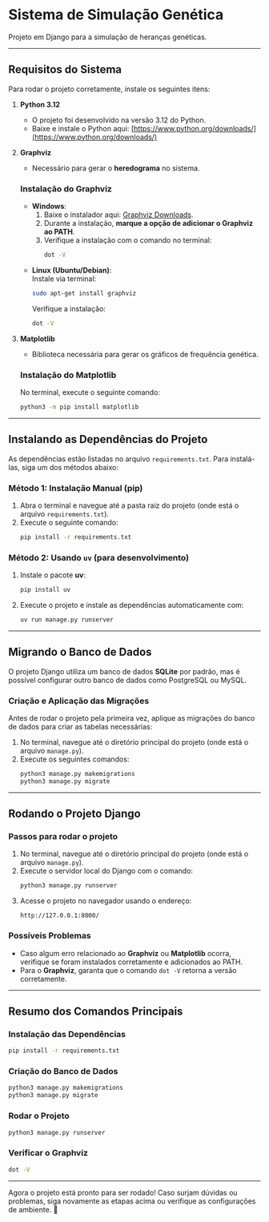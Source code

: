 # Sistema de Simulação Genética
Projeto em Django para a simulação de heranças genéticas.

---

## Requisitos do Sistema
Para rodar o projeto corretamente, instale os seguintes itens:

1. **Python 3.12**  
   - O projeto foi desenvolvido na versão 3.12 do Python.  
   - Baixe e instale o Python aqui: [https://www.python.org/downloads/](https://www.python.org/downloads/)

2. **Graphviz**  
   - Necessário para gerar o **heredograma** no sistema.

   ### Instalação do Graphviz
   - **Windows**:  
     1. Baixe o instalador aqui: [Graphviz Downloads](https://graphviz.org/download/).  
     2. Durante a instalação, **marque a opção de adicionar o Graphviz ao PATH**.  
     3. Verifique a instalação com o comando no terminal:  
        ```bash
        dot -V
        ```
   - **Linux (Ubuntu/Debian)**:  
     Instale via terminal:
     ```bash
     sudo apt-get install graphviz
     ```
     Verifique a instalação:
     ```bash
     dot -V
     ```

3. **Matplotlib**  
   - Biblioteca necessária para gerar os gráficos de frequência genética.

   ### Instalação do Matplotlib
   No terminal, execute o seguinte comando:
   ```bash
   python3 -m pip install matplotlib
   ```
---

## Instalando as Dependências do Projeto
As dependências estão listadas no arquivo `requirements.txt`. Para instalá-las, siga um dos métodos abaixo:

### Método 1: Instalação Manual (pip)
1. Abra o terminal e navegue até a pasta raiz do projeto (onde está o arquivo `requirements.txt`).
2. Execute o seguinte comando:
   ```bash
   pip install -r requirements.txt
   ```

### Método 2: Usando `uv` (para desenvolvimento)
1. Instale o pacote **uv**:
   ```bash
   pip install uv
   ```
2. Execute o projeto e instale as dependências automaticamente com:
   ```bash
   uv run manage.py runserver
   ```

---

## Migrando o Banco de Dados
O projeto Django utiliza um banco de dados **SQLite** por padrão, mas é possível configurar outro banco de dados como PostgreSQL ou MySQL.

### Criação e Aplicação das Migrações
Antes de rodar o projeto pela primeira vez, aplique as migrações do banco de dados para criar as tabelas necessárias:

1. No terminal, navegue até o diretório principal do projeto (onde está o arquivo `manage.py`).
2. Execute os seguintes comandos:
   ```bash
   python3 manage.py makemigrations
   python3 manage.py migrate
   ```
---

## Rodando o Projeto Django

### Passos para rodar o projeto
1. No terminal, navegue até o diretório principal do projeto (onde está o arquivo `manage.py`).
2. Execute o servidor local do Django com o comando:
   ```bash
   python3 manage.py runserver
   ```
3. Acesse o projeto no navegador usando o endereço:
   ```
   http://127.0.0.1:8000/
   ```

### Possíveis Problemas
- Caso algum erro relacionado ao **Graphviz** ou **Matplotlib** ocorra, verifique se foram instalados corretamente e adicionados ao PATH.
- Para o **Graphviz**, garanta que o comando `dot -V` retorna a versão corretamente.

---

## Resumo dos Comandos Principais

### Instalação das Dependências
```bash
pip install -r requirements.txt
```

### Criação do Banco de Dados
```bash
python3 manage.py makemigrations
python3 manage.py migrate
```
### Rodar o Projeto
```bash
python3 manage.py runserver
```

### Verificar o Graphviz
```bash
dot -V
```

---

Agora o projeto está pronto para ser rodado! Caso surjam dúvidas ou problemas, siga novamente as etapas acima ou verifique as configurações de ambiente. 🚀
